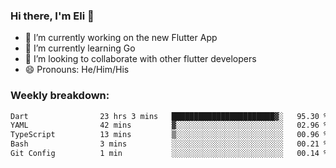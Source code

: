 ### Hi there, I'm Eli 👋
- 🔭 I’m currently working on the new Flutter App
- 🌱 I’m currently learning Go
- 🦄 I’m looking to collaborate with other flutter developers
- 😄 Pronouns: He/Him/His

### Weekly breakdown:
<!--START_SECTION:waka-->

```txt
Dart                23 hrs 3 mins   ███████████████████████▓░   95.30 %
YAML                42 mins         ▓░░░░░░░░░░░░░░░░░░░░░░░░   02.96 %
TypeScript          13 mins         ▒░░░░░░░░░░░░░░░░░░░░░░░░   00.96 %
Bash                3 mins          ░░░░░░░░░░░░░░░░░░░░░░░░░   00.21 %
Git Config          1 min           ░░░░░░░░░░░░░░░░░░░░░░░░░   00.14 %
```

<!--END_SECTION:waka-->
